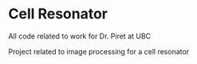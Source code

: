 # Cell Resonator

All code related to work for Dr. Piret at UBC

Project related to image processing for a cell resonator

